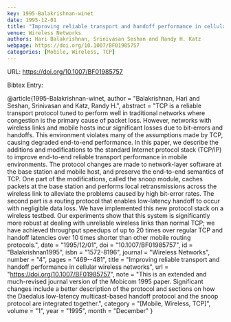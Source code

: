 ```yaml
---
key: 1995-Balakrishnan-winet
date: 1995-12-01
title: "Improving reliable transport and handoff performance in cellular wireless networks"
venue: Wireless Networks
authors: Hari Balakrishnan, Srinivasan Seshan and Randy H. Katz
webpage: https://doi.org/10.1007/BF01985757
categories: [Mobile, Wireless, TCP]
---
```


URL: https://doi.org/10.1007/BF01985757

Bibtex Entry:

@article{1995-Balakrishnan-winet,
    author = "Balakrishnan, Hari and Seshan, Srinivasan and Katz, Randy H.",
    abstract = "TCP is a reliable transport protocol tuned to perform well in traditional networks where congestion is the primary cause of packet loss. However, networks with wireless links and mobile hosts incur significant losses due to bit-errors and handoffs. This environment violates many of the assumptions made by TCP, causing degraded end-to-end performance. In this paper, we describe the additions and modifications to the standard Internet protocol stack (TCP/IP) to improve end-to-end reliable transport performance in mobile environments. The protocol changes are made to network-layer software at the base station and mobile host, and preserve the end-to-end semantics of TCP. One part of the modifications, called the snoop module, caches packets at the base station and performs local retransmissions across the wireless link to alleviate the problems caused by high bit-error rates. The second part is a routing protocol that enables low-latency handoff to occur with negligible data loss. We have implemented this new protocol stack on a wireless testbed. Our experiments show that this system is significantly more robust at dealing with unreliable wireless links than normal TCP; we have achieved throughput speedups of up to 20 times over regular TCP and handoff latencies over 10 times shorter than other mobile routing protocols.",
    date = "1995/12/01",
    doi = "10.1007/BF01985757",
    id = "Balakrishnan1995",
    isbn = "1572-8196",
    journal = "Wireless Networks",
    number = "4",
    pages = "469--481",
    title = "Improving reliable transport and handoff performance in cellular wireless networks",
    url = "https://doi.org/10.1007/BF01985757",
    note = "This is an extended and much-revised journal version of the Mobicom 1995 paper. Significant changes include a better description of the protocol and sections on how the Daedalus low-latency multicast-based handoff protocol and the snoop protocol are integrated together.",
    category = "[Mobile, Wireless, TCP]",
    volume = "1",
    year = "1995",
    month = "December"
}

